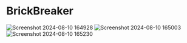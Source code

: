 # BrickBreaker
![Screenshot 2024-08-10 164928](https://github.com/user-attachments/assets/71d0fbc9-da78-4e21-b622-5c7fc7310f61)
![Screenshot 2024-08-10 165003](https://github.com/user-attachments/assets/46087b40-40ea-4ef7-aee1-d84bcf6077fb)
![Screenshot 2024-08-10 165230](https://github.com/user-attachments/assets/20ed23bc-1755-4619-9816-7f400a3b8149)
